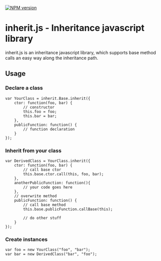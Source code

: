 [![NPM version](https://badge.fury.io/js/inherit.js.png)](http://badge.fury.io/js/inherit.js)

inherit.js - Inheritance javascript library
==========

inherit.js is an inheritance javascript library, which supports base method calls an easy way along the inheritance path.

Usage
-----

### Declare a class

    var YourClass = inherit.Base.inherit({
        ctor: function(foo, bar) {
            // constructor
            this.foo = foo;
            this.bar = bar;
        },
        publicFunction: function() {
            // function declaration
        }
    });

### Inherit from your class

    var DerivedClass = YourClass.inherit({
        ctor: function(foo, bar) {
            // call base ctor
            this.base.ctor.call(this, foo, bar);
        },
        anotherPublicFunction: function(){
            // your code goes here
        },
        // overwrite method
        publicFunction: function() {
            // call base method
            this.base.publicFunction.callBase(this);

            // do other stuff
        }
    });

### Create instances

    var foo = new YourClass("foo", "bar");
    var bar = new DerivedClass("bar", "foo");


